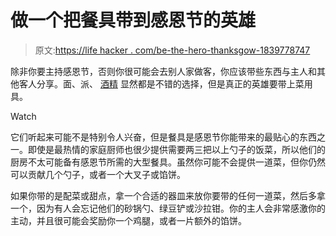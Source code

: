 # 做一个把餐具带到感恩节的英雄

> 原文:[https://life hacker . com/be-the-hero-thanksgow-1839778747](https://lifehacker.com/be-the-hero-who-brings-serving-utensils-to-thanksgiving-1839778747)

除非你要主持感恩节，否则你很可能会去别人家做客，你应该带些东西与主人和其他客人分享。面、派、 [酒精](https://skillet.lifehacker.com/bring-amaro-instead-of-wine-to-your-next-dinner-party-1823473885) 显然都是不错的选择，但是真正的英雄要带上菜用具。

Watch

它们听起来可能不是特别令人兴奋，但是餐具是感恩节你能带来的最贴心的东西之一。即使是最热情的家庭厨师也很少提供需要两三把以上勺子的饭菜，所以他们的厨房不太可能备有感恩节所需的大型餐具。虽然你可能不会提供一道菜，但你仍然可以贡献几个勺子，或者一个大叉子或馅饼。

如果你带的是配菜或甜点，拿一个合适的器皿来放你要带的任何一道菜，然后多拿一个，因为有人会忘记他们的砂锅勺、绿豆铲或沙拉钳。你的主人会非常感激你的主动，并且很可能会奖励你一个鸡腿，或者一片额外的馅饼。